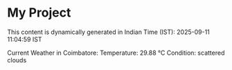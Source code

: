 # My Project

This content is dynamically generated in Indian Time (IST): 2025-09-11 11:04:59 IST


Current Weather in Coimbatore:
Temperature: 29.88 °C
Condition: scattered clouds
